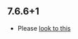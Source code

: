 ## 7.6.6+1

- Please [look to this]((https://dooboolab.github.io/flutter_sound/doc/book/CHANGELOG.html))
